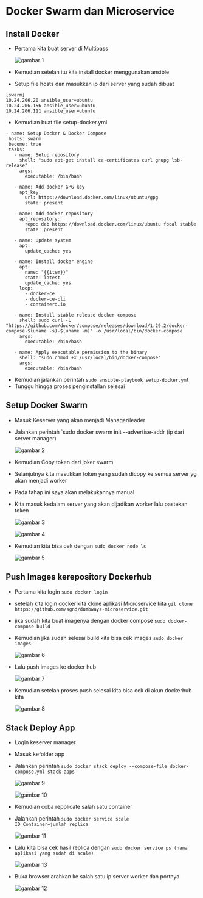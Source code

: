 # Docker Swarm dan Microservice

## Install Docker
* Pertama kita buat server di Multipass

    ![gambar 1](assets/add1.png)

 * Kemudian setelah itu kita install docker menggunakan ansible
 * Setup file hosts dan masukkan ip dari server yang sudah dibuat
 ```
 [swarm]
 10.24.206.20 ansible_user=ubuntu
 10.24.206.156 ansible_user=ubuntu
 10.24.206.111 ansible_user=ubuntu
 ```

 * Kemudian buat file setup-docker.yml
 ```
 - name: Setup Docker & Docker Compose
  hosts: swarm
  become: true
  tasks:
    - name: Setup repository
      shell: "sudo apt-get install ca-certificates curl gnupg lsb-release"
      args:
        executable: /bin/bash

    - name: Add docker GPG key
      apt_key:
        url: https://download.docker.com/linux/ubuntu/gpg
        state: present

    - name: Add docker repository
      apt_repository:
        repo: deb https://download.docker.com/linux/ubuntu focal stable
        state: present

    - name: Update system
      apt:
        update_cache: yes

    - name: Install docker engine
      apt:
        name: "{{item}}"
        state: latest
        update_cache: yes
      loop:
        - docker-ce
        - docker-ce-cli
        - containerd.io

    - name: Install stable release docker compose
      shell: sudo curl -L "https://github.com/docker/compose/releases/download/1.29.2/docker-compose-$(uname -s)-$(uname -m)" -o /usr/local/bin/docker-compose
      args:
        executable: /bin/bash

    - name: Apply executable permission to the binary
      shell: "sudo chmod +x /usr/local/bin/docker-compose"
      args:
        executable: /bin/bash
 ```
 * Kemudian jalankan perintah `sudo ansible-playbook setup-docker.yml`
 * Tunggu hingga proses penginstallan selesai

## Setup Docker Swarm
 * Masuk Keserver yang akan menjadi Manager/leader
 * Jalankan perintah `sudo docker swarm init --advertise-addr (ip dari server manager)
     
     ![gambar 2](assets/add2.png)

 * Kemudian Copy token dari joker swarm
 * Selanjutnya kita masukkan token yang sudah dicopy ke semua server yg akan menjadi worker
 * Pada tahap ini saya akan melakukannya manual
 * Kita masuk kedalam server yang akan dijadikan worker lalu pastekan token

    ![gambar 3](assets/add3.png)

    ![gambar 4](assets/add4.png)

 * Kemudian kita bisa cek dengan `sudo docker node ls`

    ![gambar 5](assets/add5.png)

## Push Images kerepository Dockerhub
 * Pertama kita login `sudo docker login`
 * setelah kita login docker kita clone aplikasi Microservice kita `git clone https://github.com/sgnd/dumbways-microservice.git`
 * jika sudah kita buat imagenya dengan docker compose `sudo docker-compose build`
 * Kemudian jika sudah selesai build kita bisa cek images `sudo docker images`

    ![gambar 6](assets/add6.png)

 * Lalu push images ke docker hub

    ![gambar 7](assets/add7.png)

 * Kemudian setelah proses push selesai kita bisa cek di akun dockerhub kita

    ![gambar 8](assets/add8.png)

## Stack Deploy App
 * Login keserver manager
 * Masuk kefolder app
 * Jalankan perintah `sudo docker stack deploy --compose-file docker-compose.yml stack-apps`
 
    ![gambar 9](assets/add9.png)

    ![gambar 10](assets/add10.png)

 * Kemudian coba repplicate salah satu container
 * Jalankan perintah `sudo docker service scale ID_Container=jumlah_replica`

    ![gambar 11](assets/add11.png)

 * Lalu kita bisa cek hasil replica dengan `sudo docker service ps (nama aplikasi yang sudah di scale)`

    ![gambar 13](assets/add13.png)

 * Buka browser arahkan ke salah satu ip server worker dan portnya

    ![gambar 12](assets/add12.png)